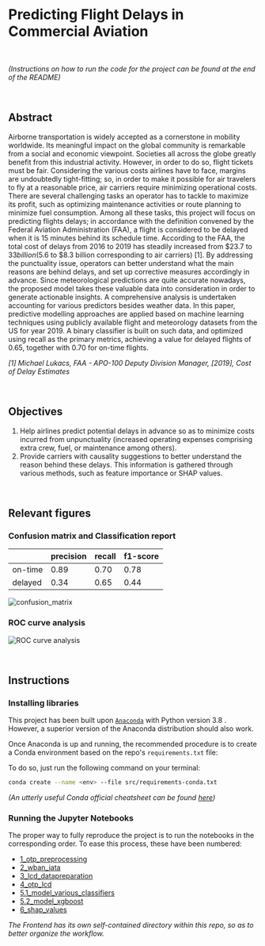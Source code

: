 # Predicting Flight Delays in Commercial Aviation
&nbsp;

*(Instructions on how to run the code for the project can be found at the end of the README)*
&nbsp;

&nbsp;


## Abstract

Airborne transportation is widely accepted as a cornerstone in mobility worldwide. Its meaningful impact on the global community is remarkable from a social and economic viewpoint. Societies all across the globe greatly benefit from this industrial activity. However, in order to do so, flight tickets must be fair. Considering the various costs airlines have to face, margins are undoubtedly tight-fitting; so, in order to make it possible for air travelers to fly at a reasonable price, air carriers require minimizing operational costs. There are several challenging tasks an operator has to tackle to maximize its profit, such as optimizing maintenance activities or route planning to minimize fuel consumption.  Among all these tasks, this project will focus on predicting flights delays; in accordance with the definition convened by the Federal Aviation Administration (FAA), a flight is considered to be delayed when it is 15 minutes behind its schedule time. According to the FAA, the total cost of delays from 2016 to 2019 has steadily increased from $23.7 to $33 billion ($5.6 to $8.3 billion corresponding to air carriers) [1]. By addressing the punctuality issue, operators can better understand what the main reasons are behind delays, and set up corrective measures accordingly in advance. Since meteorological predictions are quite accurate nowadays, the proposed model takes these valuable data into consideration in order to generate actionable insights. A comprehensive analysis is undertaken accounting for various predictors besides weather data. In this paper, predictive modelling approaches are applied based on machine learning techniques using publicly available flight and meteorology datasets from the US for year 2019. A binary classifier is built on such data, and optimized using recall as the primary metrics, achieving a value for delayed flights of 0.65, together with 0.70 for on-time flights.

*\[1] Michael Lukacs, FAA - APO-100 Deputy Division Manager, \[2019], Cost of Delay Estimates*
&nbsp;

&nbsp;


## Objectives

1. Help airlines predict potential delays in advance so as to minimize costs incurred from unpunctuality (increased operating expenses comprising extra crew, fuel, or maintenance among others).
2. Provide carriers with causality suggestions to better understand the reason behind these delays. This information is gathered through various methods, such as feature importance or SHAP values.
&nbsp;

&nbsp;



## Relevant figures

### Confusion matrix and Classification report

|                |     precision    |     recall    |     f1-score    |
|----------------|------------------|---------------|-----------------|
|     on-time    |     0.89         |     0.70      |     0.78        |
|     delayed    |     0.34         |     0.65      |     0.44        |

![confusion_matrix](https://user-images.githubusercontent.com/71399207/117335574-97826080-ae9b-11eb-8db9-fe170161a2e3.png)

### ROC curve analysis

![ROC curve analysis](https://user-images.githubusercontent.com/71399207/117335798-d4e6ee00-ae9b-11eb-8821-2643de56633d.png)
&nbsp;

&nbsp;



## Instructions

### Installing libraries

This project has been built upon [`Anaconda`](https://www.anaconda.com/distribution/) with Python version 3.8 . However, a superior version of the Anaconda distribution should also work.

Once Anaconda is up and running, the recommended procedure is to create a Conda environment based on the repo's `requirements.txt` file:

To do so, just run the following command on your terminal:

```bash
conda create --name <env> --file src/requirements-conda.txt
```

*(An utterly useful Conda official cheatsheet can be found [here](https://docs.conda.io/projects/conda/en/latest/_downloads/843d9e0198f2a193a3484886fa28163c/conda-cheatsheet.pdf))*

### Running the Jupyter Notebooks
The proper way to fully reproduce the project is to run the notebooks in the corresponding order. To ease this process, these have been numbered:
- [1_otp_preprocessing](notebooks/1_otp_preprocessing.ipynb)
- [2_wban_iata](notebooks/2_wban_iata.ipynb)
- [3_lcd_datapreparation](notebooks/3_lcd_datapreparation.ipynb)
- [4_otp_lcd](notebooks/4_otp_lcd.ipynb)
- [5.1_model_various_classifiers](notebooks/5.1_model_various_classifiers.ipynb)
- [5.2_model_xgboost](notebooks/5.2_model_xgboost.ipynb)
- [6_shap_values](notebooks/6_shap_values.ipynb)

*The Frontend has its own self-contained directory within this repo, so as to better organize the workflow.*
